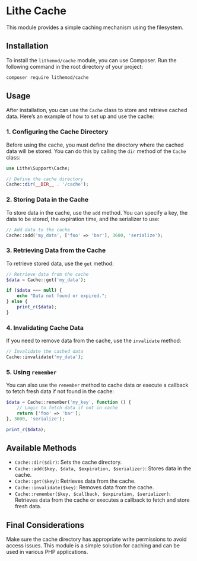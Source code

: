 # Lithe Cache

This module provides a simple caching mechanism using the filesystem.

## Installation

To install the `lithemod/cache` module, you can use Composer. Run the following command in the root directory of your project:

```bash
composer require lithemod/cache
```

## Usage

After installation, you can use the `Cache` class to store and retrieve cached data. Here’s an example of how to set up and use the cache:

### 1. Configuring the Cache Directory

Before using the cache, you must define the directory where the cached data will be stored. You can do this by calling the `dir` method of the `Cache` class:

```php
use Lithe\Support\Cache;

// Define the cache directory
Cache::dir(__DIR__ . '/cache');
```

### 2. Storing Data in the Cache

To store data in the cache, use the `add` method. You can specify a key, the data to be stored, the expiration time, and the serializer to use:

```php
// Add data to the cache
Cache::add('my_data', ['foo' => 'bar'], 3600, 'serialize');
```

### 3. Retrieving Data from the Cache

To retrieve stored data, use the `get` method:

```php
// Retrieve data from the cache
$data = Cache::get('my_data');

if ($data === null) {
    echo "Data not found or expired.";
} else {
    print_r($data);
}
```

### 4. Invalidating Cache Data

If you need to remove data from the cache, use the `invalidate` method:

```php
// Invalidate the cached data
Cache::invalidate('my_data');
```

### 5. Using `remember`

You can also use the `remember` method to cache data or execute a callback to fetch fresh data if not found in the cache:

```php
$data = Cache::remember('my_key', function () {
    // Logic to fetch data if not in cache
    return ['foo' => 'bar'];
}, 3600, 'serialize');

print_r($data);
```

## Available Methods

- `Cache::dir($dir)`: Sets the cache directory.
- `Cache::add($key, $data, $expiration, $serializer)`: Stores data in the cache.
- `Cache::get($key)`: Retrieves data from the cache.
- `Cache::invalidate($key)`: Removes data from the cache.
- `Cache::remember($key, $callback, $expiration, $serializer)`: Retrieves data from the cache or executes a callback to fetch and store fresh data.

## Final Considerations

Make sure the cache directory has appropriate write permissions to avoid access issues. This module is a simple solution for caching and can be used in various PHP applications.